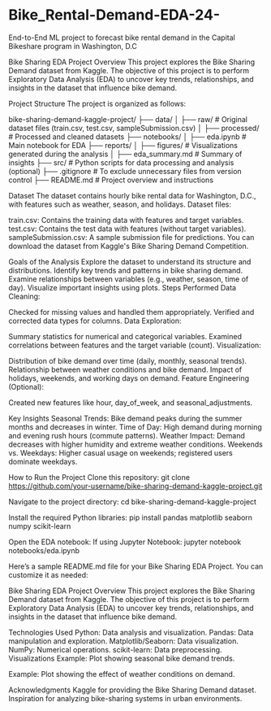 # Bike_Rental-Demand-EDA-24-
End-to-End ML project to forecast bike rental demand in the Capital Bikeshare program in Washington, D.C

Bike Sharing EDA Project
Overview
This project explores the Bike Sharing Demand dataset from Kaggle. The objective of this project is to perform Exploratory Data Analysis (EDA) to uncover key trends, relationships, and insights in the dataset that influence bike demand.

Project Structure
The project is organized as follows:

bike-sharing-demand-kaggle-project/
├── data/
│   ├── raw/                # Original dataset files (train.csv, test.csv, sampleSubmission.csv)
│   ├── processed/          # Processed and cleaned datasets
├── notebooks/
│   ├── eda.ipynb           # Main notebook for EDA
├── reports/
│   ├── figures/            # Visualizations generated during the analysis
│   ├── eda_summary.md      # Summary of insights
├── src/                    # Python scripts for data processing and analysis (optional)
├── .gitignore              # To exclude unnecessary files from version control
├── README.md               # Project overview and instructions

Dataset
The dataset contains hourly bike rental data for Washington, D.C., with features such as weather, season, and holidays.
Dataset files:

train.csv: Contains the training data with features and target variables.
test.csv: Contains the test data with features (without target variables).
sampleSubmission.csv: A sample submission file for predictions.
You can download the dataset from Kaggle's Bike Sharing Demand Competition.

Goals of the Analysis
Explore the dataset to understand its structure and distributions.
Identify key trends and patterns in bike sharing demand.
Examine relationships between variables (e.g., weather, season, time of day).
Visualize important insights using plots.
Steps Performed
Data Cleaning:

Checked for missing values and handled them appropriately.
Verified and corrected data types for columns.
Data Exploration:

Summary statistics for numerical and categorical variables.
Examined correlations between features and the target variable (count).
Visualization:

Distribution of bike demand over time (daily, monthly, seasonal trends).
Relationship between weather conditions and bike demand.
Impact of holidays, weekends, and working days on demand.
Feature Engineering (Optional):

Created new features like hour, day_of_week, and seasonal_adjustments.

Key Insights
Seasonal Trends:
Bike demand peaks during the summer months and decreases in winter.
Time of Day:
High demand during morning and evening rush hours (commute patterns).
Weather Impact:
Demand decreases with higher humidity and extreme weather conditions.
Weekends vs. Weekdays:
Higher casual usage on weekends; registered users dominate weekdays.


How to Run the Project
Clone this repository:
git clone https://github.com/your-username/bike-sharing-demand-kaggle-project.git

Navigate to the project directory:
cd bike-sharing-demand-kaggle-project

Install the required Python libraries:
pip install pandas matplotlib seaborn numpy scikit-learn

Open the EDA notebook:
If using Jupyter Notebook:
jupyter notebook notebooks/eda.ipynb



Here’s a sample README.md file for your Bike Sharing EDA Project. You can customize it as needed:

Bike Sharing EDA Project
Overview
This project explores the Bike Sharing Demand dataset from Kaggle. The objective of this project is to perform Exploratory Data Analysis (EDA) to uncover key trends, relationships, and insights in the dataset that influence bike demand.

Technologies Used
Python: Data analysis and visualization.
Pandas: Data manipulation and exploration.
Matplotlib/Seaborn: Data visualization.
NumPy: Numerical operations.
scikit-learn: Data preprocessing.
Visualizations
Example: Plot showing seasonal bike demand trends.

Example: Plot showing the effect of weather conditions on demand.

Acknowledgments
Kaggle for providing the Bike Sharing Demand dataset.
Inspiration for analyzing bike-sharing systems in urban environments.













